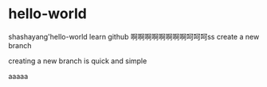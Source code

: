 # hello-world
shashayang'hello-world
learn github
啊啊啊啊啊啊啊啊呵呵呵ss
create a new branch

creating a new branch is quick and simple

aaaaa
